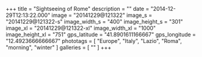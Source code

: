 +++
title = "Sightseeing of Rome"
description = ""
date = "2014-12-29T12:13:22.000"
image = "20141229@121322"
image_s = "20141229@121322-s"
image_width_s = "400"
image_height_s = "301"
image_xl = "20141229@121322-xl"
image_width_xl = "1000"
image_height_xl = "751"
gps_latitude = "41.8901611166667"
gps_longitude = "12.4923666666667"
phototags = [ "Europe", "Italy", "Lazio", "Roma", "morning", "winter" ]
galleries = [ "" ]
+++
